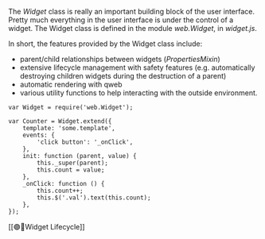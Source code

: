 The _Widget_ class is really an important building block of the user interface. Pretty much everything in the user interface is under the control of a widget. The Widget class is defined in the module _web.Widget_, in _widget.js_.

In short, the features provided by the Widget class include:

-   parent/child relationships between widgets (_PropertiesMixin_)    
-   extensive lifecycle management with safety features (e.g. automatically destroying children widgets during the destruction of a parent)    
-   automatic rendering with qweb    
-   various utility functions to help interacting with the outside environment.

```
var Widget = require('web.Widget');

var Counter = Widget.extend({
    template: 'some.template',
    events: {
        'click button': '_onClick',
    },
    init: function (parent, value) {
        this._super(parent);
        this.count = value;
    },
    _onClick: function () {
        this.count++;
        this.$('.val').text(this.count);
    },
});
```

[[🟣📜Widget Lifecycle]]

